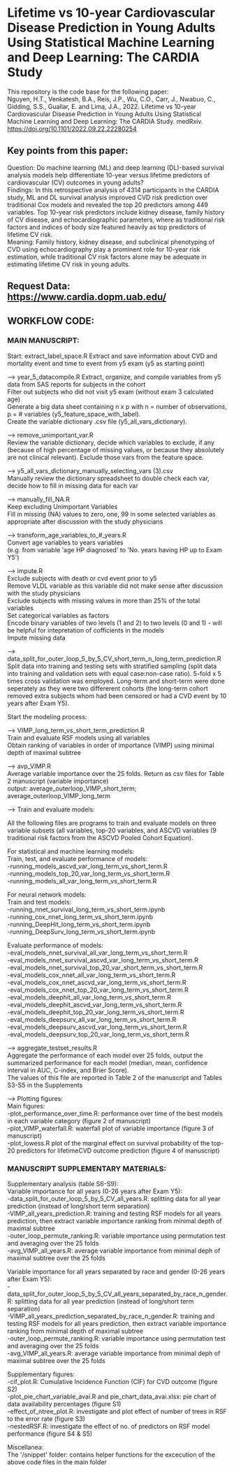 # Lifetime vs 10-year Cardiovascular Disease Prediction in Young Adults Using Statistical Machine Learning and Deep Learning: The CARDIA Study

This repository is the code base for the following paper:  
Nguyen, H.T., Venkatesh, B.A., Reis, J.P., Wu, C.O., Carr, J., Nwabuo, C., Gidding, S.S., Guallar, E. and Lima, J.A., 2022. Lifetime vs 10-year Cardiovascular Disease Prediction in Young Adults Using Statistical Machine Learning and Deep Learning: The CARDIA Study. medRxiv.  
https://doi.org/10.1101/2022.09.22.22280254

## Key points from this paper:

Question: Do machine learning (ML) and deep learning (DL)-based survival analysis models help differentiate 10-year versus lifetime predictors of cardiovascular (CV) outcomes in young adults?   
Findings: In this retrospective analysis of 4314 participants in the CARDIA study, ML and DL survival analysis improved CVD risk prediction over traditional Cox models and revealed the top 20 predictors among 449 variables. Top 10-year risk predictors include kidney disease, family history of CV disease, and echocardiographic parameters, where as traditional risk factors and indices of body size featured heavily as top predictors of lifetime CV risk.     
Meaning: Family history, kidney disease, and subclinical phenotyping of CVD using echocardiography play a prominent role for 10-year risk estimation, while traditional CV risk factors alone may be adequate in estimating lifetime CV risk in young adults.

## Request Data: https://www.cardia.dopm.uab.edu/ 

##  WORKFLOW CODE:

### MAIN MANUSCRIPT: 

Start: extract_label_space.R
Extract and save information about CVD and mortality event and time to event from y5 exam (y5 as starting point)


--> year_5_datacompile.R
Extract, organize, and compile variables from y5 data from SAS reports for subjects in the cohort   
Filter out subjects who did not visit y5 exam (without exam 3 calculated age)    
Generate a big data sheet containing n x p with n = number of observations, p = # variables (y5_feature_space_with_label).  
Create the variable dictionary .csv file (y5_all_vars_dictionary).  
  
  
--> remove_unimportant_var.R  
Review the variable dictionary, decide which variables to exclude, if any (because of high percentage of missing values, or because they absolutely are not clinical relevant). Exclude those vars from the feature space.  
  
  
--> y5_all_vars_dictionary_manually_selecting_vars (3).csv    
Manually review the dictionary spreadsheet to double check each var, decide how to fill in missing data for each var  
  
  
--> manually_fill_NA.R  
Keep excluding Unimportant Variables   
Fill in missing (NA) values to zero, one, 99 in some selected variables as appropriate after discussion with the study physicians   


--> transform_age_variables_to_#_years.R  
Convert age variables to years variables   
(e.g. from variable 'age HP diagnosed' to 'No. years having HP up to Exam Y5')  
  
  
--> impute.R  
Exclude subjects with death or cvd event prior to y5  
Remove VLDL variable as this variable did not make sense after discussion with the study physicians  
Exclude subjects with missing values in more than 25% of the total variables  
Set categorical variables as factors  
Encode binary variables of two levels (1 and 2) to two levels (0 and 1) - will be helpful for intepretation of cofficients in the models   
Impute missing data  
  
  
-->  data_split_for_outer_loop_5_by_5_CV_short_term_n_long_term_prediction.R  
Split data into training and testing sets with stratified sampling (split data into training and validation sets with equal case:non-case ratio). 5-fold x 5 times   cross validation was employed. Long-term and short-term were done seperately as they were two differerent cohorts (the long-term cohort removed extra subjects whom had been censored or had a CVD event by 10 years after Exam Y5).  
  
  
  
  
Start the modeling process:  

--> VIMP_long_term_vs_short_term_prediction.R  
Train and evaluate RSF models using all variables  
Obtain ranking of variables in order of importance (VIMP) using minimal depth of maximal subtree  
  
  
--> avp_VIMP.R    
Average variable importance over the 25 folds. Return as csv files for Table 2 manuscript (variable importance)  
output: average_outerloop_VIMP_short_term; average_outerloop_VIMP_long_term  
  
  
--> Train and evaluate models:  

All the following files are programs to train and evaluate models on three variable subsets (all variables, top-20 variables, and ASCVD variables (9 traditional risk factors from the ASCVD Pooled Cohort Equation).  

For statistical and machine learning models:   
Train, test, and evaluate performance of models:  
-running_models_ascvd_var_long_term_vs_short_term.R  
-running_models_top_20_var_long_term_vs_short_term.R  
-running_models_all_var_long_term_vs_short_term.R  
  
For neural network models:  
Train and test models:  
-running_nnet_survival_long_term_vs_short_term.ipynb  
-running_cox_nnet_long_term_vs_short_term.ipynb  
-running_DeepHit_long_term_vs_short_term.ipynb  
-running_DeepSurv_long_term_vs_short_term.ipynb  
  
Evaluate performance of models:    
-eval_models_nnet_survival_all_var_long_term_vs_short_term.R  
-eval_models_nnet_survival_ascvd_var_long_term_vs_short_term.R  
-eval_models_nnet_survival_top_20_var_short_term_vs_short_term.R  
-eval_models_cox_nnet_all_var_long_term_vs_short_term.R  
-eval_models_cox_nnet_ascvd_var_long_term_vs_short_term.R  
-eval_models_cox_nnet_top_20_var_long_term_vs_short_term.R  
-eval_models_deephit_all_var_long_term_vs_short_term.R  
-eval_models_deephit_ascvd_var_long_term_vs_short_term.R  
-eval_models_deephit_top_20_var_long_term_vs_short_term.R  
-eval_models_deepsurv_all_var_long_term_vs_short_term.R  
-eval_models_deepsurv_ascvd_var_long_term_vs_short_term.R  
-eval_models_deepsurv_top_20_var_long_term_vs_short_term.R  

  
  
--> aggregate_testset_results.R  
Aggregate the performance of each model over 25 folds, output the summarized performance for each model (median, mean, confidence interval in AUC, C-index, and Brier Score).  
The values of this file are reported in Table 2 of the manuscript and Tables S3-S5 in the Supplements  


--> Plotting figures:  
Main figures:  
-plot_performance_over_time.R: performance over time of the best models in each variable category (figure 2 of manuscript)  
-plot_VIMP_waterfall.R: waterfall plot of variable importance (figure 3 of manuscript)  
-plot_lowess.R plot of the marginal effect on survival probability of the top-20 predictors for lifetimeCVD outcome prediction (figure 4 of manuscript)  




### MANUSCRIPT SUPPLEMENTARY MATERIALS:   
  
Supplementary analysis (table S6-S9):  
Variable importance for all years (0-26 years after Exam Y5):  
-data_split_for_outer_loop_5_by_5_CV_all_years.R: splitting data for all year prediction (instead of long/short term separation)  
-VIMP_all_years_prediction.R: training and testing RSF models for all years prediction, then extract variable importance ranking from minimal depth of maximal subtree  
-outer_loop_permute_ranking.R: variable importance using permutation test and averaging over the 25 folds    
-avg_VIMP_all_years.R: average variable importance from minimal deph of maximal subtree over the 25 folds  

Variable importance for all years separated by race and gender (0-26 years after Exam Y5):  
-data_split_for_outer_loop_5_by_5_CV_all_years_separated_by_race_n_gender.R: splitting data for all year prediction (instead of long/short term separation)  
-VIMP_all_years_prediction_separated_by_race_n_gender.R: training and testing RSF models for all years prediction, then extract variable importance ranking from minimal depth of maximal subtree  
-outer_loop_permute_ranking.R: variable importance using permutation test and averaging over the 25 folds    
-avg_VIMP_all_years.R: average variable importance from minimal deph of maximal subtree over the 25 folds  
 

Supplementary figures:  
-cif_plot.R: Cumulative Incidence Function (CIF) for CVD outcome (figure S2)  
-plot_pie_chart_variable_avai.R and pie_chart_data_avai.xlsx: pie chart of data availability percentages (figure S1)  
-effect_of_ntree_plot.R: investigate and plot effect of number of trees in RSF to the error rate (figure S3)  
-nestedRSF.R: investigate the effect of no. of predictors on RSF model performance (figure S4 & S5)  
  
  
Miscellanea:   
The '/snippet' folder: contains helper functions for the excecution of the above code files in the main folder     
